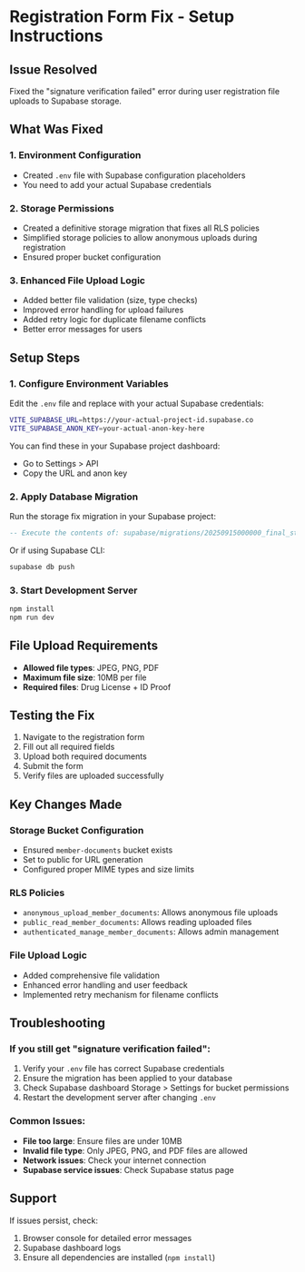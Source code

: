 # Registration Form Fix - Setup Instructions

## Issue Resolved
Fixed the "signature verification failed" error during user registration file uploads to Supabase storage.

## What Was Fixed

### 1. Environment Configuration
- Created `.env` file with Supabase configuration placeholders
- You need to add your actual Supabase credentials

### 2. Storage Permissions
- Created a definitive storage migration that fixes all RLS policies
- Simplified storage policies to allow anonymous uploads during registration
- Ensured proper bucket configuration

### 3. Enhanced File Upload Logic
- Added better file validation (size, type checks)
- Improved error handling for upload failures
- Added retry logic for duplicate filename conflicts
- Better error messages for users

## Setup Steps

### 1. Configure Environment Variables
Edit the `.env` file and replace with your actual Supabase credentials:

```bash
VITE_SUPABASE_URL=https://your-actual-project-id.supabase.co
VITE_SUPABASE_ANON_KEY=your-actual-anon-key-here
```

You can find these in your Supabase project dashboard:
- Go to Settings > API
- Copy the URL and anon key

### 2. Apply Database Migration
Run the storage fix migration in your Supabase project:

```sql
-- Execute the contents of: supabase/migrations/20250915000000_final_storage_fix.sql
```

Or if using Supabase CLI:
```bash
supabase db push
```

### 3. Start Development Server
```bash
npm install
npm run dev
```

## File Upload Requirements
- **Allowed file types**: JPEG, PNG, PDF
- **Maximum file size**: 10MB per file
- **Required files**: Drug License + ID Proof

## Testing the Fix
1. Navigate to the registration form
2. Fill out all required fields
3. Upload both required documents
4. Submit the form
5. Verify files are uploaded successfully

## Key Changes Made

### Storage Bucket Configuration
- Ensured `member-documents` bucket exists
- Set to public for URL generation
- Configured proper MIME types and size limits

### RLS Policies
- `anonymous_upload_member_documents`: Allows anonymous file uploads
- `public_read_member_documents`: Allows reading uploaded files
- `authenticated_manage_member_documents`: Allows admin management

### File Upload Logic
- Added comprehensive file validation
- Enhanced error handling and user feedback
- Implemented retry mechanism for filename conflicts

## Troubleshooting

### If you still get "signature verification failed":
1. Verify your `.env` file has correct Supabase credentials
2. Ensure the migration has been applied to your database
3. Check Supabase dashboard Storage > Settings for bucket permissions
4. Restart the development server after changing `.env`

### Common Issues:
- **File too large**: Ensure files are under 10MB
- **Invalid file type**: Only JPEG, PNG, and PDF files are allowed
- **Network issues**: Check your internet connection
- **Supabase service issues**: Check Supabase status page

## Support
If issues persist, check:
1. Browser console for detailed error messages
2. Supabase dashboard logs
3. Ensure all dependencies are installed (`npm install`)